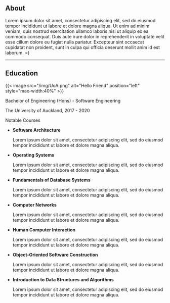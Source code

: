## About

Lorem ipsum dolor sit amet, consectetur adipiscing elit, sed do eiusmod tempor incididunt ut labore et dolore magna aliqua. 
Ut enim ad minim veniam, quis nostrud exercitation ullamco laboris nisi ut aliquip ex ea commodo consequat. 
Duis aute irure dolor in reprehenderit in voluptate velit esse cillum dolore eu fugiat nulla pariatur. 
Excepteur sint occaecat cupidatat non proident, sunt in culpa qui officia deserunt mollit anim id est laborum. =)



-------------------------------------------

## Education

{{< image src="/img/UoA.png" alt="Hello Friend" position="left" style="max-width:40%" >}}


Bachelor of Engineering (Hons) - Software Engineering

The University of Auckland, 2017 - 2020

Notable Courses
* **Software Architecture**
 
	Lorem ipsum dolor sit amet, consectetur adipiscing elit, sed do eiusmod tempor incididunt ut labore et dolore magna aliqua. 
	
* **Operating Systems**

	Lorem ipsum dolor sit amet, consectetur adipiscing elit, sed do eiusmod tempor incididunt ut labore et dolore magna aliqua. 

* **Fundamentals of Database Systems**

	Lorem ipsum dolor sit amet, consectetur adipiscing elit, sed do eiusmod tempor incididunt ut labore et dolore magna aliqua. 

* **Computer Networks**

	Lorem ipsum dolor sit amet, consectetur adipiscing elit, sed do eiusmod tempor incididunt ut labore et dolore magna aliqua. 
	
* **Human Computer Interaction**

	Lorem ipsum dolor sit amet, consectetur adipiscing elit, sed do eiusmod tempor incididunt ut labore et dolore magna aliqua. 
	
* **Object-Oriented Software Construction**

	Lorem ipsum dolor sit amet, consectetur adipiscing elit, sed do eiusmod tempor incididunt ut labore et dolore magna aliqua. 
	
* **Introduction to Data Structures and Algorithms**

	Lorem ipsum dolor sit amet, consectetur adipiscing elit, sed do eiusmod tempor incididunt ut labore et dolore magna aliqua. 


